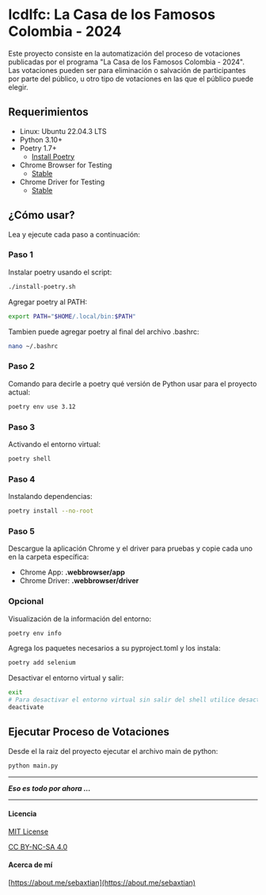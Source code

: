 # lcdlfc: La Casa de los Famosos Colombia - 2024

Este proyecto consiste en la automatización del proceso de votaciones publicadas por el programa "La Casa de los Famosos
Colombia - 2024". Las votaciones pueden ser para eliminación o salvación de participantes por parte del público, u otro
tipo de votaciones en las que el público puede elegir.

## Requerimientos

* Linux: Ubuntu 22.04.3 LTS
* Python 3.10+
* Poetry 1.7+
    * [Install Poetry](https://python-poetry.org/docs/#installation)
* Chrome Browser for Testing
    * [Stable](https://googlechromelabs.github.io/chrome-for-testing/#stable)
* Chrome Driver for Testing
    * [Stable](https://googlechromelabs.github.io/chrome-for-testing/#stable)

## ¿Cómo usar?

Lea y ejecute cada paso a continuación:

### Paso 1

Instalar poetry usando el script:

```bash
./install-poetry.sh
```

Agregar poetry al PATH:

```bash
export PATH="$HOME/.local/bin:$PATH"
```

Tambien puede agregar poetry al final del archivo .bashrc:

```bash
nano ~/.bashrc
```

### Paso 2

Comando para decirle a poetry qué versión de Python usar para el proyecto actual:

```bash
poetry env use 3.12
```

### Paso 3

Activando el entorno virtual:

```bash
poetry shell
```

### Paso 4

Instalando dependencias:

```bash
poetry install --no-root
```

### Paso 5

Descargue la aplicación Chrome y el driver para pruebas y copie cada uno en la carpeta específica:

* Chrome App: **.webbrowser/app**
* Chrome Driver: **.webbrowser/driver**

### Opcional

Visualización de la información del entorno:

```bash
poetry env info
```

Agrega los paquetes necesarios a su pyproject.toml y los instala:

```bash
poetry add selenium
```

Desactivar el entorno virtual y salir:

```bash
exit
# Para desactivar el entorno virtual sin salir del shell utilice desactivar
deactivate
```

## Ejecutar Proceso de Votaciones

Desde el la raiz del proyecto ejecutar el archivo main de python:

```bash
python main.py
```

---

***Eso es todo por ahora ...***

---

#### Licencia

[MIT License](./LICENSE)

[CC BY-NC-SA 4.0](https://creativecommons.org/licenses/by-nc-sa/4.0/?ref=chooser-v1)

#### Acerca de mí

[https://about.me/sebaxtian](https://about.me/sebaxtian)

